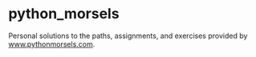 # python_morsels
Personal solutions to the paths, assignments, and exercises provided by www.pythonmorsels.com.
